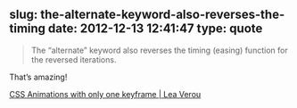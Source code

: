 slug: the-alternate-keyword-also-reverses-the-timing
date: 2012-12-13 12:41:47
type: quote
---

> The “alternate” keyword also reverses the timing (easing) function for the reversed iterations.

That’s amazing!

 [CSS Animations with only one keyframe | Lea Verou](http://lea.verou.me/2012/12/animations-with-one-keyframe/)
